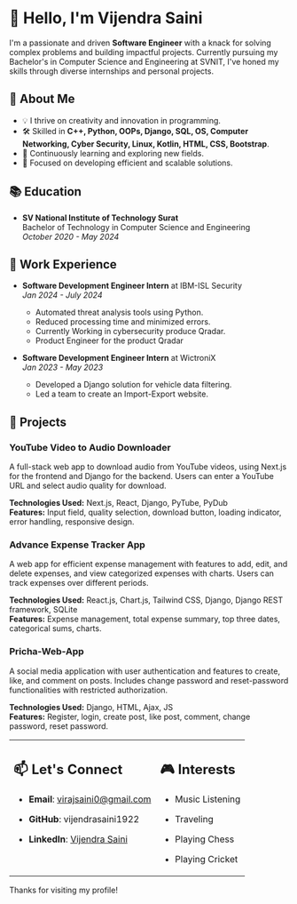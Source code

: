 # 👋 Hello, I'm Vijendra Saini

I'm a passionate and driven **Software Engineer** with a knack for solving complex problems and building impactful projects. Currently pursuing my Bachelor's in Computer Science and Engineering at SVNIT, I've honed my skills through diverse internships and personal projects.

## 👀 About Me

- 💡 I thrive on creativity and innovation in programming.
- 🛠️ Skilled in **C++, Python, OOPs, Django, SQL, OS, Computer Networking, Cyber Security, Linux, Kotlin, HTML, CSS, Bootstrap**.
- 🌱 Continuously learning and exploring new fields.
- 🎯 Focused on developing efficient and scalable solutions.

## 📚 Education

- **SV National Institute of Technology Surat**  
  Bachelor of Technology in Computer Science and Engineering  
  *October 2020 - May 2024*

## 🏢 Work Experience

- **Software Development Engineer Intern** at IBM-ISL Security  
  *Jan 2024 - July 2024*
  - Automated threat analysis tools using Python.
  - Reduced processing time and minimized errors.
  - Currently Working in cybersecurity produce Qradar.
  - Product Engineer for the product Qradar

- **Software Development Engineer Intern** at WictroniX  
  *Jan 2023 - May 2023*
  - Developed a Django solution for vehicle data filtering.
  - Led a team to create an Import-Export website.

## 🔧 Projects

### YouTube Video to Audio Downloader

A full-stack web app to download audio from YouTube videos, using Next.js for the frontend and Django for the backend. Users can enter a YouTube URL and select audio quality for download.

**Technologies Used:** Next.js, React, Django, PyTube, PyDub  
**Features:** Input field, quality selection, download button, loading indicator, error handling, responsive design.

### Advance Expense Tracker App

A web app for efficient expense management with features to add, edit, and delete expenses, and view categorized expenses with charts. Users can track expenses over different periods.

**Technologies Used:** React.js, Chart.js, Tailwind CSS, Django, Django REST framework, SQLite  
**Features:** Expense management, total expense summary, top three dates, categorical sums, charts.

### Pricha-Web-App

A social media application with user authentication and features to create, like, and comment on posts. Includes change password and reset-password functionalities with restricted authorization.

**Technologies Used:** Django, HTML, Ajax, JS  
**Features:** Register, login, create post, like post, comment, change password, reset password.

<table>
  <tr>
    <td valign="top">

## 📫 Let's Connect

- **Email**: virajsaini0@gmail.com
- **GitHub**: vijendrasaini1922
- **LinkedIn**: [Vijendra Saini](https://www.linkedin.com/in/vijendra-saini/)

    </td>
    <td valign="top">

## 🎮 Interests

- Music Listening
- Traveling
- Playing Chess
- Playing Cricket

    </td>
  </tr>
</table>

Thanks for visiting my profile!
